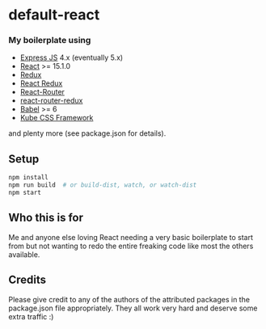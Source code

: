 # default-react

### My boilerplate using
 - [Express JS](http://expressjs.com/) 4.x (eventually 5.x)
 - [React](https://facebook.github.io/react/) >= 15.1.0
 - [Redux](http://redux.js.org/)
 - [React Redux](https://github.com/reactjs/react-redux)
 - [React-Router](https://github.com/reactjs/react-router)
 - [react-router-redux](https://github.com/reactjs/react-router-redux)
 - [Babel](http://babeljs.io/) >= 6
 - [Kube CSS Framework](https://imperavi.com/kube/)

and plenty more (see package.json for details).

## Setup

```bash
npm install
npm run build  # or build-dist, watch, or watch-dist
npm start
```

## Who this is for

Me and anyone else loving React needing a very basic boilerplate to start from but not wanting to redo the entire freaking code like most the others available.

## Credits

Please give credit to any of the authors of the attributed packages in the package.json file appropriately.  They all work very hard and deserve some extra traffic :)
